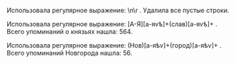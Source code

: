 Использовала регулярное выражение: \n\r . Удалила все пустые строки.


Использовала регулярное выражение: [А-Я][а-яѵѣ]+(слав)[а-яѵѣ]+ . Всего упоминаний о князьях нашла: 564.


Использовала регулярное выражение: (Нов)[а-яѣѵ]+(город)[а-яѣѵ]+ . Всего упоминаний Новгорода нашла: 56.

